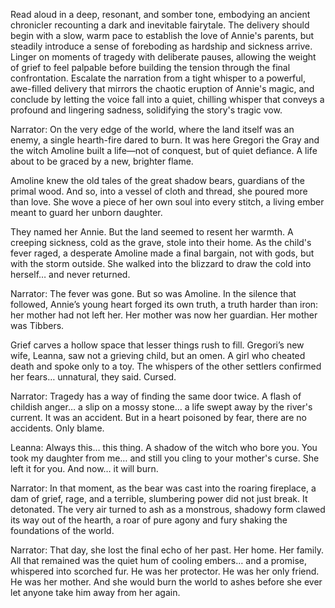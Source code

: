 Read aloud in a deep, resonant, and somber tone, embodying an ancient chronicler recounting a dark and inevitable fairytale. The delivery should begin with a slow, warm pace to establish the love of Annie's parents, but steadily introduce a sense of foreboding as hardship and sickness arrive. Linger on moments of tragedy with deliberate pauses, allowing the weight of grief to feel palpable before building the tension through the final confrontation. Escalate the narration from a tight whisper to a powerful, awe-filled delivery that mirrors the chaotic eruption of Annie's magic, and conclude by letting the voice fall into a quiet, chilling whisper that conveys a profound and lingering sadness, solidifying the story's tragic vow.

Narrator: On the very edge of the world, where the land itself was an enemy, a single hearth-fire dared to burn. It was here Gregori the Gray and the witch Amoline built a life—not of conquest, but of quiet defiance. A life about to be graced by a new, brighter flame.

Amoline knew the old tales of the great shadow bears, guardians of the primal wood. And so, into a vessel of cloth and thread, she poured more than love. She wove a piece of her own soul into every stitch, a living ember meant to guard her unborn daughter.

They named her Annie. But the land seemed to resent her warmth. A creeping sickness, cold as the grave, stole into their home. As the child's fever raged, a desperate Amoline made a final bargain, not with gods, but with the storm outside. She walked into the blizzard to draw the cold into herself… and never returned.

Narrator: The fever was gone. But so was Amoline. In the silence that followed, Annie’s young heart forged its own truth, a truth harder than iron: her mother had not left her. Her mother was now her guardian. Her mother was Tibbers.

Grief carves a hollow space that lesser things rush to fill. Gregori’s new wife, Leanna, saw not a grieving child, but an omen. A girl who cheated death and spoke only to a toy. The whispers of the other settlers confirmed her fears… unnatural, they said. Cursed.

Narrator: Tragedy has a way of finding the same door twice. A flash of childish anger… a slip on a mossy stone… a life swept away by the river's current. It was an accident. But in a heart poisoned by fear, there are no accidents. Only blame.

Leanna: Always this… this thing. A shadow of the witch who bore you. You took my daughter from me… and still you cling to your mother's curse. She left it for you. And now… it will burn.

Narrator: In that moment, as the bear was cast into the roaring fireplace, a dam of grief, rage, and a terrible, slumbering power did not just break. It detonated. The very air turned to ash as a monstrous, shadowy form clawed its way out of the hearth, a roar of pure agony and fury shaking the foundations of the world.

Narrator: That day, she lost the final echo of her past. Her home. Her family. All that remained was the quiet hum of cooling embers… and a promise, whispered into scorched fur. He was her protector. He was her only friend. He was her mother. And she would burn the world to ashes before she ever let anyone take him away from her again.
